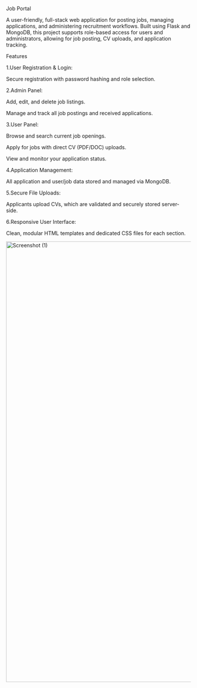 Job Portal

A user-friendly, full-stack web application for posting jobs, managing applications, and administering recruitment workflows. Built using Flask and MongoDB, this project supports role-based access for users and administrators, allowing for job posting, CV uploads, and application tracking.

Features

1.User Registration & Login:

Secure registration with password hashing and role selection.

2.Admin Panel:

Add, edit, and delete job listings.

Manage and track all job postings and received applications.


3.User Panel:

Browse and search current job openings.

Apply for jobs with direct CV (PDF/DOC) uploads.

View and monitor your application status.


4.Application Management:

All application and user/job data stored and managed via MongoDB.

5.Secure File Uploads:

Applicants upload CVs, which are validated and securely stored server-side.

6.Responsive User Interface:

Clean, modular HTML templates and dedicated CSS files for each section.

<img width="1920" height="1200" alt="Screenshot (1)" src="https://github.com/user-attachments/assets/b6358578-21b2-43c1-bd8d-d999c8c1dc98" />


